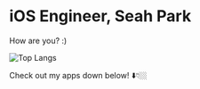 # iOS Engineer, Seah Park

How are you? :)

![Top Langs](https://github-readme-stats.vercel.app/api/top-langs/?username=seahpark247&layout=compact&theme=tokyonight)

Check out my apps down below! ⬇️👇🏼
